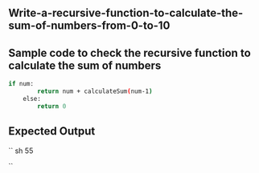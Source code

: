 ## Write-a-recursive-function-to-calculate-the-sum-of-numbers-from-0-to-10
## Sample code to check the  recursive function to calculate the sum of numbers
```sh
if num:
        return num + calculateSum(num-1)
    else:
        return 0
```
## Expected Output
``  sh
55

``
